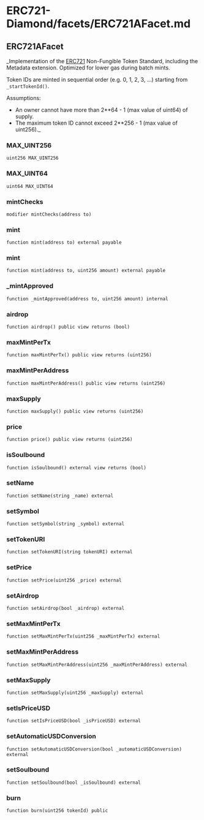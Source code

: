 # ERC721-Diamond/facets/ERC721AFacet.md

## ERC721AFacet

\_Implementation of the [ERC721](https://eips.ethereum.org/EIPS/eip-721) Non-Fungible Token Standard, including the
Metadata extension. Optimized for lower gas during batch mints.

Token IDs are minted in sequential order (e.g. 0, 1, 2, 3, ...) starting from `_startTokenId()`.

Assumptions:

- An owner cannot have more than 2\*\*64 - 1 (max value of uint64) of supply.
- The maximum token ID cannot exceed 2\*\*256 - 1 (max value of uint256).\_

### MAX_UINT256

```solidity
uint256 MAX_UINT256
```

### MAX_UINT64

```solidity
uint64 MAX_UINT64
```

### mintChecks

```solidity
modifier mintChecks(address to)
```

### mint

```solidity
function mint(address to) external payable
```

### mint

```solidity
function mint(address to, uint256 amount) external payable
```

### \_mintApproved

```solidity
function _mintApproved(address to, uint256 amount) internal
```

### airdrop

```solidity
function airdrop() public view returns (bool)
```

### maxMintPerTx

```solidity
function maxMintPerTx() public view returns (uint256)
```

### maxMintPerAddress

```solidity
function maxMintPerAddress() public view returns (uint256)
```

### maxSupply

```solidity
function maxSupply() public view returns (uint256)
```

### price

```solidity
function price() public view returns (uint256)
```

### isSoulbound

```solidity
function isSoulbound() external view returns (bool)
```

### setName

```solidity
function setName(string _name) external
```

### setSymbol

```solidity
function setSymbol(string _symbol) external
```

### setTokenURI

```solidity
function setTokenURI(string tokenURI) external
```

### setPrice

```solidity
function setPrice(uint256 _price) external
```

### setAirdrop

```solidity
function setAirdrop(bool _airdrop) external
```

### setMaxMintPerTx

```solidity
function setMaxMintPerTx(uint256 _maxMintPerTx) external
```

### setMaxMintPerAddress

```solidity
function setMaxMintPerAddress(uint256 _maxMintPerAddress) external
```

### setMaxSupply

```solidity
function setMaxSupply(uint256 _maxSupply) external
```

### setIsPriceUSD

```solidity
function setIsPriceUSD(bool _isPriceUSD) external
```

### setAutomaticUSDConversion

```solidity
function setAutomaticUSDConversion(bool _automaticUSDConversion) external
```

### setSoulbound

```solidity
function setSoulbound(bool _isSoulbound) external
```

### burn

```solidity
function burn(uint256 tokenId) public
```
